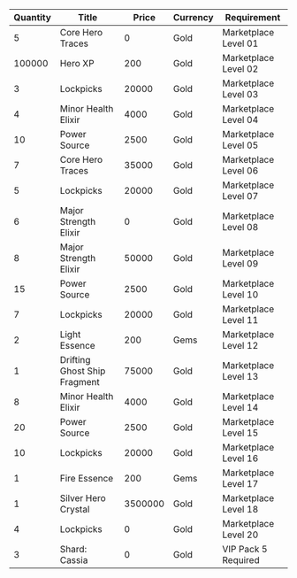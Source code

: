| Quantity | Title | Price | Currency |  Requirement |
| -------- | ----- | ----- | -------- |  ----------- |
| 5 | Core Hero Traces | 0 | Gold | Marketplace Level 01 |
| 100000 | Hero XP | 200 | Gold | Marketplace Level 02 |
| 3 | Lockpicks | 20000 | Gold | Marketplace Level 03 |
| 4 | Minor Health Elixir | 4000 | Gold | Marketplace Level 04 |
| 10 | Power Source | 2500 | Gold | Marketplace Level 05 |
| 7 | Core Hero Traces | 35000 | Gold | Marketplace Level 06 |
| 5 | Lockpicks | 20000 | Gold | Marketplace Level 07 |
| 6 | Major Strength Elixir | 0 | Gold | Marketplace Level 08 |
| 8 | Major Strength Elixir | 50000 | Gold | Marketplace Level 09 |
| 15 | Power Source | 2500 | Gold | Marketplace Level 10 |
| 7 | Lockpicks | 20000 | Gold | Marketplace Level 11 |
| 2 | Light Essence | 200 | Gems | Marketplace Level 12 |
| 1 | Drifting Ghost Ship Fragment | 75000 | Gold | Marketplace Level 13 |
| 8 | Minor Health Elixir | 4000 | Gold | Marketplace Level 14 |
| 20 | Power Source | 2500 | Gold | Marketplace Level 15 |
| 10 | Lockpicks | 20000 | Gold | Marketplace Level 16 |
| 1 | Fire Essence | 200 | Gems | Marketplace Level 17 |
| 1 | Silver Hero Crystal | 3500000 | Gold | Marketplace Level 18 |
| 4 | Lockpicks | 0 | Gold | Marketplace Level 20 |
| 3 | Shard: Cassia | 0 | Gold | VIP Pack 5 Required |
